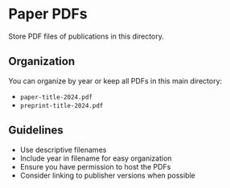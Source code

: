# Paper PDFs

Store PDF files of publications in this directory.

## Organization

You can organize by year or keep all PDFs in this main directory:
- `paper-title-2024.pdf`
- `preprint-title-2024.pdf`

## Guidelines

- Use descriptive filenames
- Include year in filename for easy organization
- Ensure you have permission to host the PDFs
- Consider linking to publisher versions when possible
